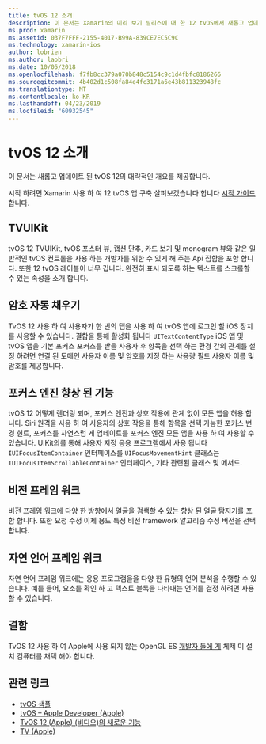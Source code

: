 ```yaml
---
title: tvOS 12 소개
description: 이 문서는 Xamarin의 미리 보기 릴리스에 대 한 12 tvOS에서 새롭고 업데이트 된 기능의 개요는 고급 C# 바인딩을 현재 제공을 제공 합니다.
ms.prod: xamarin
ms.assetid: 037F7FFF-2155-4017-B99A-839CE7EC5C9C
ms.technology: xamarin-ios
author: lobrien
ms.author: laobri
ms.date: 10/05/2018
ms.openlocfilehash: f7fb8cc379a070b848c5154c9c1d4fbfc8186266
ms.sourcegitcommit: 4b402d1c508fa84e4fc3171a6e43b811323948fc
ms.translationtype: MT
ms.contentlocale: ko-KR
ms.lasthandoff: 04/23/2019
ms.locfileid: "60932545"
---
```

# <a name="introduction-to-tvos-12"></a>tvOS 12 소개

이 문서는 새롭고 업데이트 된 tvOS 12의 대략적인 개요를 제공합니다.

시작 하려면 Xamarin 사용 하 여 12 tvOS 앱 구축 살펴보겠습니다 합니다 [시작 가이드](~/ios/platform/introduction-to-ios12/get-started.md)합니다.

## <a name="tvuikit"></a>TVUIKit

tvOS 12 TVUIKit, tvOS 포스터 뷰, 캡션 단추, 카드 보기 및 monogram 뷰와 같은 일반적인 tvOS 컨트롤을 사용 하는 개발자를 위한 수 있게 해 주는 Api 집합을 포함 합니다. 또한 12 tvOS 레이블이 너무 깁니다. 완전히 표시 되도록 하는 텍스트를 스크롤할 수 있는 속성을 소개 합니다.

## <a name="password-autofill"></a>암호 자동 채우기

TvOS 12 사용 하 여 사용자가 한 번의 탭을 사용 하 여 tvOS 앱에 로그인 할 iOS 장치를 사용할 수 있습니다. 결합을 통해 활성화 됩니다 `UITextContentType` iOS 앱 및 tvOS 앱을 기본 포커스 포커스를 받을 사용자 후 항목을 선택 하는 환경 간의 관계를 설정 하려면 연결 된 도메인 사용자 이름 및 암호를 지정 하는 사용량 필드 사용자 이름 및 암호를 제공합니다.

## <a name="focus-engine-enhancements"></a>포커스 엔진 향상 된 기능

tvOS 12 어떻게 렌더링 되며, 포커스 엔진과 상호 작용에 관계 없이 모든 앱을 허용 합니다. Siri 원격을 사용 하 여 사용자의 상호 작용을 통해 항목을 선택 가능한 포커스 변경 힌트, 포커스를 자연스럽 게 업데이트를 포커스 엔진 모든 앱을 사용 하 여 사용할 수 있습니다. UIKit의를 통해 사용자 지정 응용 프로그램에서 사용 됩니다 `IUIFocusItemContainer` 인터페이스를 `UIFocusMovementHint` 클래스는 `IUIFocusItemScrollableContainer` 인터페이스, 기타 관련된 클래스 및 메서드.

## <a name="vision-framework"></a>비전 프레임 워크

비전 프레임 워크에 다양 한 방향에서 얼굴을 검색할 수 있는 향상 된 얼굴 탐지기를 포함 합니다. 또한 요청 수정 이제 용도 특정 비전 framework 알고리즘 수정 버전을 선택 합니다.

## <a name="natural-language-framework"></a>자연 언어 프레임 워크

자연 언어 프레임 워크에는 응용 프로그램을을 다양 한 유형의 언어 분석을 수행할 수 있습니다. 예를 들어, 요소를 확인 하 고 텍스트 블록을 나타내는 언어를 결정 하려면 사용할 수 있습니다.

## <a name="deprecations"></a>결함

TvOS 12 사용 하 여 Apple에 사용 되지 않는 OpenGL ES [개발자 들에 게](https://developer.apple.com/tvos/whats-new/) 체제 미 설치 컴퓨터를 채택 해야 합니다.

## <a name="related-links"></a>관련 링크

- [tvOS 샘플](https://developer.xamarin.com/samples/tvos/all/)
- [tvOS – Apple Developer (Apple)](https://developer.apple.com/tvos/)
- [TvOS 12 (Apple) (비디오)의 새로운 기능](https://developer.apple.com/videos/play/wwdc2018/208/)
- [TV (Apple)](https://www.apple.com/tv/)